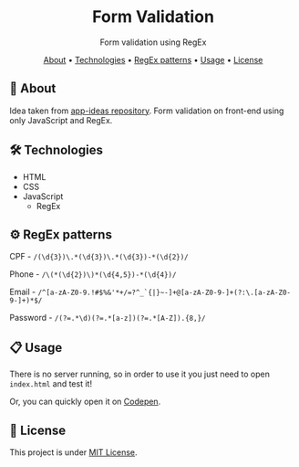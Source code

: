 <h1 align="center">Form Validation</h1>
<p align="center">Form validation using RegEx</p>

<p align="center">
    <a href="#-about">About</a> •
    <a href="#-technologies">Technologies</a> •
    <a href="#-regex-patterns">RegEx patterns</a> •
    <a href="#-usage">Usage</a> •  
    <a href="#-license">License</a>
</p>

## 🤔 About
Idea taken from [app-ideas repository](https://github.com/florinpop17/app-ideas). Form validation on front-end using only JavaScript and RegEx.

## 🛠️ Technologies
- HTML
- CSS
- JavaScript
    - RegEx

## ⚙️ RegEx patterns
CPF - `/(\d{3})\.*(\d{3})\.*(\d{3})-*(\d{2})/`

Phone - `/\(*(\d{2})\)*(\d{4,5})-*(\d{4})/`

Email - ```/^[a-zA-Z0-9.!#$%&'*+/=?^_`{|}~-]+@[a-zA-Z0-9-]+(?:\.[a-zA-Z0-9-]+)*$/```

Password - `/(?=.*\d)(?=.*[a-z])(?=.*[A-Z]).{8,}/`

## 📋 Usage
There is no server running, so in order to use it you just need to open `index.html` and test it!

Or, you can quickly open it on [Codepen](https://codepen.io/eduaaado/pen/YzWZGjb).

## 📜 License
This project is under [MIT License](https://github.com/EduardoRodriguesF/form-validation/blob/main/LICENSE).